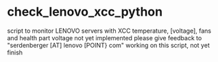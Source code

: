# check_lenovo_xcc_python
script to monitor LENOVO servers with  XCC temperature, [voltage], fans and health
part voltage not yet implemented
please give feedback to "serdenberger [AT] lenovo [POINT} com"
working on this script, not yet finish
